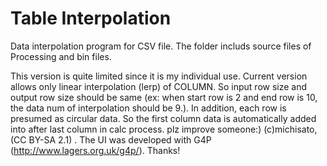 Table Interpolation
==================

Data interpolation program for CSV file. 
The folder includs source files of Processing and bin files.

This version is quite limited since it is my individual use. 
Current version allows only linear interpolation (lerp) of COLUMN.
So input row size and output row size should be same (ex: when start row is 2 and end row is 10,  the data num of interpolation should be 9.). 
In addition, each row is presumed as circular data. So the first column data is automatically added into after last column in calc process. plz improve someone:)
(c)michisato, (CC BY-SA 2.1) . 
The UI was developed with G4P (http://www.lagers.org.uk/g4p/). Thanks!
